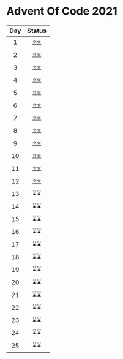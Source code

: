 # Advent Of Code 2021

| Day | Status |
|:---:|:---:|
|  1  |[⭐](01_1.rb)[⭐](01_2.rb)|
|  2  |[⭐](02_1.rb)[⭐](02_2.rb)|
|  3  |[⭐](03_1.rb)[⭐](03_2.rb)|
|  4  |[⭐](04_1.py)[⭐](04_2.py)|
|  5  |[⭐](05_1.py)[⭐](05_2.py)|
|  6  |[⭐](06_1.py)[⭐](06_2.py)|
|  7  |[⭐](07_1.py)[⭐](07_2.py)|
|  8  |[⭐](08_1.rb)[⭐](08_2.rb)|
|  9  |[⭐](09_1.py)[⭐](09_2.py)|
| 10  |[⭐](10_1.rb)[⭐](10_2.rb)|
| 11  |[⭐](11_1.py)[⭐](11_2.py)|
| 12  |[⭐](12_1.py)[⭐](12_2.py)|
| 13  |⌛⌛|
| 14  |⌛⌛|
| 15  |⌛⌛|
| 16  |⌛⌛|
| 17  |⌛⌛|
| 18  |⌛⌛|
| 19  |⌛⌛|
| 20  |⌛⌛|
| 21  |⌛⌛|
| 22  |⌛⌛|
| 23  |⌛⌛|
| 24  |⌛⌛|
| 25  |⌛⌛|
